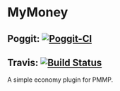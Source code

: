 # MyMoney
## Poggit: [![Poggit-CI](https://poggit.pmmp.io/ci.badge/MyMoney-PMMP/MyMoney/MyMoney)](https://poggit.pmmp.io/ci/MyMoney-PMMP/MyMoney/MyMoney)
## Travis: [![Build Status](https://travis-ci.org/MyMoney-PMMP/MyMoney.svg?branch=master)](https://travis-ci.org/MyMoney-PMMP/MyMoney)
A simple economy plugin for PMMP.
